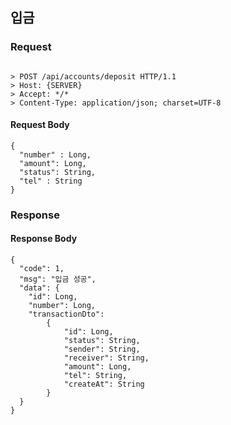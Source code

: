 ## 입금

### Request
```

> POST /api/accounts/deposit HTTP/1.1
> Host: {SERVER}
> Accept: */*
> Content-Type: application/json; charset=UTF-8

```

#### Request Body
```
{
  "number" : Long,
  "amount": Long,
  "status": String,
  "tel" : String
}
```

### Response

#### Response Body
```
{
  "code": 1,
  "msg": "입금 성공",
  "data": {
    "id": Long,
    "number": Long,
    "transactionDto": 
    	{
        	"id": Long,
            "status": String,
            "sender": String,
            "receiver": String,
            "amount": Long,
            "tel": String,
            "createAt": String
        }
  }
}
```